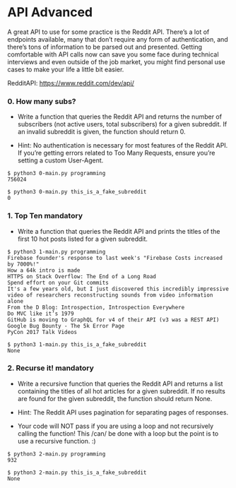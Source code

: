 # API Advanced

A great API to use for some practice is the Reddit API. There’s a lot of endpoints available, many that don’t require any form of authentication, and there’s tons of information to be parsed out and presented. Getting comfortable with API calls now can save you some face during technical interviews and even outside of the job market, you might find personal use cases to make your life a little bit easier.

RedditAPI: https://www.reddit.com/dev/api/

### 0. How many subs?
- Write a function that queries the Reddit API and returns the number of subscribers (not active users, total subscribers) for a given subreddit. If an invalid subreddit is given, the function should return 0.

- Hint: No authentication is necessary for most features of the Reddit API. If you’re getting errors related to Too Many Requests, ensure you’re setting a custom User-Agent.

```shell
$ python3 0-main.py programming
756024
```
```shell
$ python3 0-main.py this_is_a_fake_subreddit
0
```

### 1. Top Ten mandatory
- Write a function that queries the Reddit API and prints the titles of the first 10 hot posts listed for a given subreddit.

```shell
$ python3 1-main.py programming
Firebase founder's response to last week's "Firebase Costs increased by 7000%!"
How a 64k intro is made
HTTPS on Stack Overflow: The End of a Long Road
Spend effort on your Git commits
It's a few years old, but I just discovered this incredibly impressive video of researchers reconstructing sounds from video information alone
From the D Blog: Introspection, Introspection Everywhere
Do MVC like it’s 1979
GitHub is moving to GraphQL for v4 of their API (v3 was a REST API)
Google Bug Bounty - The 5k Error Page
PyCon 2017 Talk Videos
```
```shell
$ python3 1-main.py this_is_a_fake_subreddit
None
```

### 2. Recurse it! mandatory
- Write a recursive function that queries the Reddit API and returns a list containing the titles of all hot articles for a given subreddit. If no results are found for the given subreddit, the function should return None.

- Hint: The Reddit API uses pagination for separating pages of responses.

- Your code will NOT pass if you are using a loop and not recursively calling the function! This /can/ be done with a loop but the point is to use a recursive function. :)

```shell
$ python3 2-main.py programming
932
```
```shell
$ python3 2-main.py this_is_a_fake_subreddit
None
```
